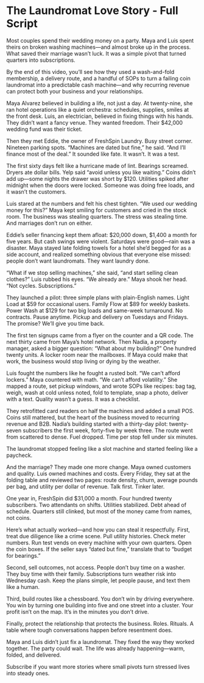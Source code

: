 # The Laundromat Love Story - Full Script

Most couples spend their wedding money on a party. Maya and Luis spent theirs on broken washing machines—and almost broke up in the process. What saved their marriage wasn’t luck. It was a simple pivot that turned quarters into subscriptions.

By the end of this video, you’ll see how they used a wash-and-fold membership, a delivery route, and a handful of SOPs to turn a failing coin laundromat into a predictable cash machine—and why recurring revenue can protect both your business and your relationships.

Maya Alvarez believed in building a life, not just a day. At twenty-nine, she ran hotel operations like a quiet orchestra: schedules, supplies, smiles at the front desk. Luis, an electrician, believed in fixing things with his hands. They didn’t want a fancy venue. They wanted freedom. Their $42,000 wedding fund was their ticket.

Then they met Eddie, the owner of FreshSpin Laundry. Busy street corner. Nineteen parking spots. “Machines are dated but fine,” he said. “And I’ll finance most of the deal.” It sounded like fate. It wasn’t. It was a test.

The first sixty days felt like a hurricane made of lint. Bearings screamed. Dryers ate dollar bills. Yelp said “avoid unless you like waiting.” Coins didn’t add up—some nights the drawer was short by $120. Utilities spiked after midnight when the doors were locked. Someone was doing free loads, and it wasn’t the customers.

Luis stared at the numbers and felt his chest tighten. “We used our wedding money for this?” Maya kept smiling for customers and cried in the stock room. The business was stealing quarters. The stress was stealing time. And marriages don’t run on either.

Eddie’s seller financing kept them afloat: $20,000 down, $1,400 a month for five years. But cash swings were violent. Saturdays were good—rain was a disaster. Maya stayed late folding towels for a hotel she’d begged for as a side account, and realized something obvious that everyone else missed: people don’t want laundromats. They want laundry done.

“What if we stop selling machines,” she said, “and start selling clean clothes?” Luis rubbed his eyes. “We already are.” Maya shook her head. “Not cycles. Subscriptions.”

They launched a pilot: three simple plans with plain-English names. Light Load at $59 for occasional users. Family Flow at $89 for weekly baskets. Power Wash at $129 for two big loads and same-week turnaround. No contracts. Pause anytime. Pickup and delivery on Tuesdays and Fridays. The promise? We’ll give you time back.

The first ten signups came from a flyer on the counter and a QR code. The next thirty came from Maya’s hotel network. Then Nadia, a property manager, asked a bigger question: “What about my building?” One hundred twenty units. A locker room near the mailboxes. If Maya could make that work, the business would stop living or dying by the weather.

Luis fought the numbers like he fought a rusted bolt. “We can’t afford lockers.” Maya countered with math. “We can’t afford volatility.” She mapped a route, set pickup windows, and wrote SOPs like recipes: bag tag, weigh, wash at cold unless noted, fold to template, snap a photo, deliver with a text. Quality wasn’t a guess. It was a checklist.

They retrofitted card readers on half the machines and added a small POS. Coins still mattered, but the heart of the business moved to recurring revenue and B2B. Nadia’s building started with a thirty-day pilot: twenty-seven subscribers the first week, forty-five by week three. The route went from scattered to dense. Fuel dropped. Time per stop fell under six minutes.

The laundromat stopped feeling like a slot machine and started feeling like a paycheck.

And the marriage? They made one more change. Maya owned customers and quality. Luis owned machines and costs. Every Friday, they sat at the folding table and reviewed two pages: route density, churn, average pounds per bag, and utility per dollar of revenue. Talk first. Tinker later.

One year in, FreshSpin did $31,000 a month. Four hundred twenty subscribers. Two attendants on shifts. Utilities stabilized. Debt ahead of schedule. Quarters still clinked, but most of the money came from names, not coins.

Here’s what actually worked—and how you can steal it respectfully. First, treat due diligence like a crime scene. Pull utility histories. Check meter numbers. Run test vends on every machine with your own quarters. Open the coin boxes. If the seller says “dated but fine,” translate that to “budget for bearings.”

Second, sell outcomes, not access. People don’t buy time on a washer. They buy time with their family. Subscriptions turn weather risk into Wednesday cash. Keep the plans simple, let people pause, and text them like a human.

Third, build routes like a chessboard. You don’t win by driving everywhere. You win by turning one building into five and one street into a cluster. Your profit isn’t on the map. It’s in the minutes you don’t drive.

Finally, protect the relationship that protects the business. Roles. Rituals. A table where tough conversations happen before resentment does.

Maya and Luis didn’t just fix a laundromat. They fixed the way they worked together. The party could wait. The life was already happening—warm, folded, and delivered.

Subscribe if you want more stories where small pivots turn stressed lives into steady ones.